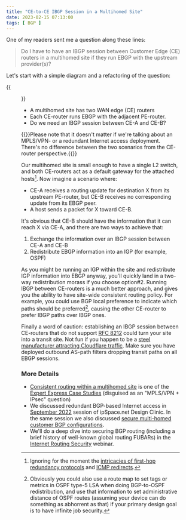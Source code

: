 ```yaml
---
title: "CE-to-CE IBGP Session in a Multihomed Site"
date: 2023-02-15 07:13:00
tags: [ BGP ]
---
```

One of my readers sent me a question along these lines:

> Do I have to have an IBGP session between Customer Edge (CE) routers in a multihomed site if they run EBGP with the upstream provider(s)?

Let's start with a simple diagram and a refactoring of the question:
<!--more-->
{{<figure src="/2023/02/ce-ibgp-l2.png">}}

* A multihomed site has two WAN edge (CE) routers
* Each CE-router runs EBGP with the adjacent PE-router.
* Do we need an IBGP session between CE-A and CE-B?

{{<note info>}}Please note that it doesn't matter if we're talking about an MPLS/VPN- or a redundant Internet access deployment. There's no difference between the two scenarios from the CE-router perspective.{{</note>}}

Our multihomed site is small enough to have a single L2 switch, and both CE-routers act as a default gateway for the attached hosts[^FHRP]. Now imagine a scenario where:

[^FHRP]: Ignoring for the moment the [intricacies of first-hop redundancy protocols](https://blog.ipspace.net/2023/02/irb-edge-routing.html) and [ICMP redirects](https://blog.ipspace.net/2022/11/what-causes-icmp-redirects.html).

* CE-A receives a routing update for destination X from its upstream PE-router, but CE-B receives no corresponding update from its EBGP peer.
* A host sends a packet for X toward CE-B.

It's obvious that CE-B should have the information that it can reach X via CE-A, and there are two ways to achieve that:

1. Exchange the information over an IBGP session between CE-A and CE-B
2. Redistribute EBGP information into an IGP (for example, OSPF)

As you might be running an IGP within the site and redistribute IGP information into EBGP anyway, you'll quickly land in a two-way redistribution morass if you choose option#2. Running IBGP between CE-routers is a much better approach, and gives you the ability to have site-wide consistent routing policy. For example, you could use BGP local preference to indicate which paths should be preferred[^IGPJS], causing the other CE-router to prefer IBGP paths over IBGP ones.

Finally a word of caution: establishing an IBGP session between CE-routers that do not support [RFC 8212](https://www.rfc-editor.org/rfc/rfc8212) could turn your site into a transit site. Not fun if you happen to be a [steel manufacturer attracting Cloudflare traffic](https://blog.ipspace.net/2019/07/rant-some-internet-service-providers.html). Make sure you have deployed outbound AS-path filters dropping transit paths on all EBGP sessions.

### More Details

* [Consistent routing within a multihomed site](https://www.ipspace.net/Integrating_Internet_VPN_with_MPLS_VPN_WAN) is one of the [Expert Express Case Studies](https://www.ipspace.net/ExpertExpress_Case_Studies) (disguised as an "MPLS/VPN + IPsec" question)
* We discussed redundant BGP-based Internet access in [September 2022](https://my.ipspace.net/bin/list?id=Design#2022_09) session of ipSpace.net Design Clinic. In the same session we also discussed [secure multi-homed customer BGP configurations](https://my.ipspace.net/bin/get/Design/22.09.05%20-%20Securing%20Multi-Homed%20Customer%20BGP%20Configuration.mp4?doccode=Design).
* We'll do a deep dive into securing BGP routing (including a brief history of well-known global routing FUBARs) in the [Internet Routing Security](https://www.ipspace.net/Internet_Routing_Security) webinar.

[^IGPJS]: Obviously you could also use a route map to set tags or metrics in OSPF type-5 LSA when doing BGP-to-OSPF redistribution, and use that information to set administrative distance of OSPF routes (assuming your device can do something as abhorrent as that) if your primary design goal is to have infinite job security.